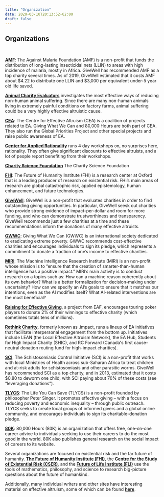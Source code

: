 ```yaml
---
title: "Organization"
date: 2020-03-10T20:13:52+02:00
draft: false
---
```


## Organizations
<br>

__**[AMF](http://www.againstmalaria.com/Default.aspx%20https://www.givewell.org/international/technical/programs/insecticide-treated-nets#HowcosteffectiveisLLINdistribution)**__: The Against Malaria Foundation (AMF) is a non-profit that funds the distribution of long-lasting insecticidal nets (LLIN) to areas with high incidence of malaria, mostly in Africa. GiveWell has recommended AMF as a top charity several times. As of 2019, GiveWell estimated that it costs AMF about $4.22 to distribute one LLIN and $3,000 per equivalent under-5 year old life saved.

__**[Animal Charity Evaluators](http://www.animalcharityevaluators.org/)**__ investigates the most effective ways of reducing non-human animal suffering. Since there are many non-human animals living in extremely painful conditions on factory farms, animal suffering could be a very highly effective altruistic cause.

__**[CEA](http://centreforeffectivealtruism.org/)**__: The Centre for Effective Altruism (CEA) is a coalition of projects related to EA. Giving What We Can and 80,000 Hours are both part of CEA. They also run the Global Priorities Project and other special projects and raise public awareness of EA.

__**[Center for Applied Rationality](http://rationality.org/)**__ runs 4 day workshops on, no surprises here, rationality. They often give significant discounts to effective altruists, and a lot of people report benefiting from their workshops.

__**[Charity Science Foundation](http://www.charityscience.com/)**__ The Charity Science Foundation 

__**[FHI](http://www.fhi.ox.ac.uk/research/research-areas/)**__: The Future of Humanity Institute (FHI) is a research center at Oxford that is a leading producer of research on existential risk. FHI’s main areas of research are global catastrophic risk, applied epistemology, human enhancement, and future technologies.

__**[GiveWell](http://www.givewell.org/about)**__: GiveWell is a non-profit that evaluates charities in order to find outstanding giving opportunities. In particular, GiveWell seesk out charities who provide strong evidence of impact-per-dollar and room for more funding, and who can demonstrate trustworthiness and transparency. GiveWell recommends just a few charities at a time and these recommendations inform the donations of many effective altruists.

__**[GWWC](http://www.givingwhatwecan.org/about-us)**__: Giving What We Can (GWWC) is an international society dedicated to eradicating extreme poverty. GWWC recommends cost-effective charities and encourages individuals to sign its pledge, which represents a commitment to donate a fraction of one’s income to effective charities.

__**[MIRI](http://intelligence.org/research/)**__: The Machine Intelligence Research Institute (MIRI) is an non-profit whose mission is to “ensure that the creation of smarter-than-human intelligence has a positive impact.” MIRI’s main activity is to conduct research on a topics such as: How can a machine reason coherently about its own behavior? What is a better formalization for decision-making under uncertainty? How can we specify an AI’s goals to ensure that it matches our intentions, even as the AI modifies itself? What AI-related interventions are the most beneficial?

__**[Raising for Effective Giving](http://reg-charity.org/)**__, a project from EAF, encourages touring poker players to donate 2% of their winnings to effective charity (which sometimes totals tens of millions).

__**[Rethink Charity](https://rtcharity.org/)**__, formerly known as .impact, runs a lineup of EA initiatives that facilitate interpersonal engagement from the bottom up. Initiatives include LEAN (the Local Effective Altruism Network), the EA Hub, Students for High Impact Charity (SHIC), and RC Forward (Canada's first cause-neutral donation routing fund for high-impact charities).

__**[SCI](http://www.givewell.org/international/top-charities/schistosomiasis-control-initiative%20%20http://www3.imperial.ac.uk/schisto/whatwedo)**__: The Schistosomiasis Control Initiative (SCI) is a non-profit that works with local Ministries of Health across sub-Saharan Africa to treat children and at-risk adults for schistosomiasis and other parasitic worms. GiveWell has recommended SCI as a top charity, and in 2013, estimated that it costs $0.80 to deworm one child, with SCI paying about 70% of these costs (see “leveraging donations”).

__**[TLYCS](http://www.thelifeyoucansave.org/aboutus.aspx)**__: The Life You Can Save (TLYCS) is a non-profit founded by philosopher Peter Singer. It promotes effective giving – with a focus on reducing poverty and economic inequality – through public outreach. TLYCS seeks to create local groups of informed givers and a global online community, and encourages individuals to sign its charitable-donation pledge.

__**[80K](http://80000hours.org/about-us)**__: 80,000 Hours (80K) is an organization that offers free, one-on-one career advice to individuals seeking to use their careers to do the most good in the world. 80K also publishes general research on the social impact of careers to its website.

Several organizations are focused on existential risk and the far future of humanity. **[The Future of Humanity Institute (FHI)](http://www.fhi.ox.ac.uk/)**, the **[Centre for the Study of Existential Risk (CSER)](http://cser.org/)**, and the **[Future of Life Institute (FLI)](http://futureoflife.org/)** use the tools of mathematics, philosophy, and science to research big-picture questions about the future of humankind.

Additionally, many individual writers and other sites have interesting material on effective altruism, some of which can be found **[here](https://eahub.org/links#blogs)**.
